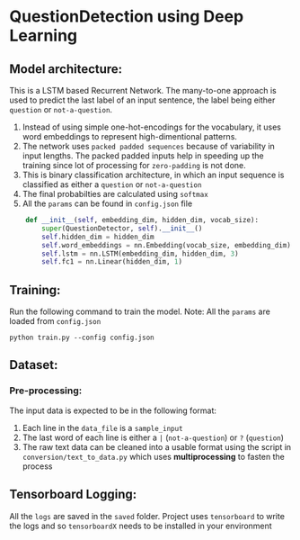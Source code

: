 # QuestionDetection using Deep Learning

## Model architecture:

This is a LSTM based Recurrent Network. The many-to-one approach is used to predict the last label of an input sentence, the label being either `question` or `not-a-question`.

1. Instead of using simple one-hot-encodings for the vocabulary, it uses word embeddings to represent high-dimentional patterns.
2. The network uses `packed padded sequences` because of variability in input lengths. The packed padded inputs help in speeding up the training since lot of processing for `zero-padding` is not done. 
3. This is binary classification architecture, in which an input sequence is classified as either a `question` or `not-a-question`
4. The final probabilties are calculated using `softmax`
5. All the `params` can be found in `config.json` file
```python
    def __init__(self, embedding_dim, hidden_dim, vocab_size):
        super(QuestionDetector, self).__init__()
        self.hidden_dim = hidden_dim
        self.word_embeddings = nn.Embedding(vocab_size, embedding_dim)
        self.lstm = nn.LSTM(embedding_dim, hidden_dim, 3)
        self.fc1 = nn.Linear(hidden_dim, 1) 
```

## Training:

Run the following command to train the model. Note: All the `params` are loaded from `config.json`
```shell
python train.py --config config.json
```

## Dataset:

### Pre-processing:
The input data is expected to be in the following format:

1. Each line in the `data_file` is a `sample_input`
2. The last word of each line is either a `|` (`not-a-question`) or `?` (`question`) 
3. The raw text data can be cleaned into a usable format using the script in `conversion/text_to_data.py` which uses **multiprocessing** to fasten the process


## Tensorboard Logging:

All the `logs` are saved in the `saved` folder. Project uses `tensorboard` to write the logs and so `tensorboardX` needs to be installed in your environment

